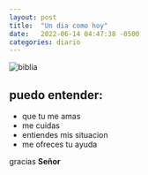 ```yaml
---
layout: post
title:  "Un dia como hoy"
date:   2022-06-14 04:47:38 -0500
categories: diario
---
```


![biblia](https://i1.wp.com/plenituddevida.com.mx/wp-content/uploads/2019/08/lovingQpES1VfQ.jpeg.jpg?resize=1080%2C675&ssl=1)


## puedo entender:

- que tu me amas
- me cuidas 
- entiendes mis situacion 
- me ofreces tu ayuda

gracias **Señor**

[jekyll-docs]: https://jekyllrb.com/docs/home
[jekyll-gh]:   https://github.com/jekyll/jekyll
[jekyll-talk]: https://talk.jekyllrb.com/
